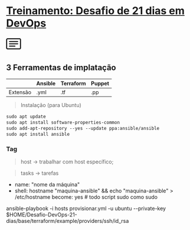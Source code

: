 # [Treinamento: Desafio de 21 dias em DevOps](../../README.md)
[![menu](../../assets/menu.png)](./terraform.md)   
## 3 Ferramentas de implatação


 |               | Ansible       | Terraform       | Puppet     |
 | ------------- | ------------- | :-------------- | --------   |
 | Extensão      | .yml          | .tf             | .pp        |


 > Instalação (para Ubuntu)

 ```
sudo apt update
sudo apt install software-properties-common
sudo add-apt-repository --yes --update ppa:ansible/ansible
sudo apt install ansible
```

### Tag

> host -> trabalhar com host específico;

> tasks -> tarefas

- name: "nome da máquina"
- shell: hostname "maquina-ansible" && echo "maquina-ansible" > /etc/hostname
become: yes # todo script sudo como sudo


 ansible-playbook -i hosts provisionar.yml -u ubuntu --private-key $HOME/Desafio-DevOps-21-dias/base/terraform/example/providers/ssh/id_rsa